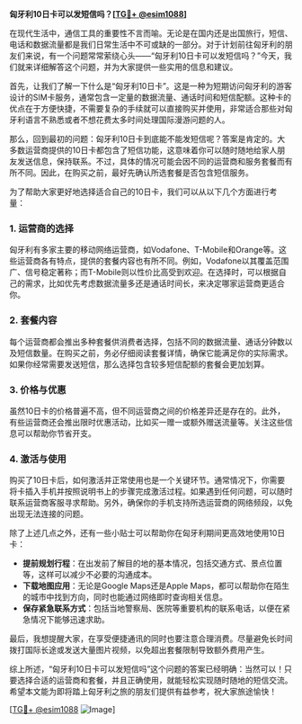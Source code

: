 **匈牙利10日卡可以发短信吗？[[TG💪+ @esim1088](https://t.me/s/esim1088)]**

在现代生活中，通信工具的重要性不言而喻。无论是在国内还是出国旅行，短信、电话和数据流量都是我们日常生活中不可或缺的一部分。对于计划前往匈牙利的朋友们来说，有一个问题常常萦绕心头——“匈牙利10日卡可以发短信吗？”今天，我们就来详细解答这个问题，并为大家提供一些实用的信息和建议。

首先，让我们了解一下什么是“匈牙利10日卡”。这是一种为短期访问匈牙利的游客设计的SIM卡服务，通常包含一定量的数据流量、通话时间和短信配额。这种卡的优点在于方便快捷，不需要复杂的手续就可以直接购买并使用，非常适合那些对匈牙利语言不熟悉或者不想花费太多时间处理国际漫游问题的人。

那么，回到最初的问题：匈牙利10日卡到底能不能发短信呢？答案是肯定的。大多数运营商提供的10日卡都包含了短信功能，这意味着你可以随时随地给家人朋友发送信息，保持联系。不过，具体的情况可能会因不同的运营商和服务套餐而有所不同。因此，在购买之前，最好先确认所选套餐是否包含短信服务。

为了帮助大家更好地选择适合自己的10日卡，我们可以从以下几个方面进行考量：

### 1. **运营商的选择**
匈牙利有多家主要的移动网络运营商，如Vodafone、T-Mobile和Orange等。这些运营商各有特点，提供的套餐内容也有所不同。例如，Vodafone以其覆盖范围广、信号稳定著称；而T-Mobile则以性价比高受到欢迎。在选择时，可以根据自己的需求，比如优先考虑数据流量多还是通话时间长，来决定哪家运营商更适合你。

### 2. **套餐内容**
每个运营商都会推出多种套餐供消费者选择，包括不同的数据流量、通话分钟数以及短信数量。在购买之前，务必仔细阅读套餐详情，确保它能满足你的实际需求。如果你经常需要发送短信，那么选择包含较多短信配额的套餐会更加划算。

### 3. **价格与优惠**
虽然10日卡的价格普遍不高，但不同运营商之间的价格差异还是存在的。此外，有些运营商还会推出限时优惠活动，比如买一赠一或额外赠送流量等。关注这些信息可以帮助你节省开支。

### 4. **激活与使用**
购买了10日卡后，如何激活并正常使用也是一个关键环节。通常情况下，你需要将卡插入手机并按照说明书上的步骤完成激活过程。如果遇到任何问题，可以随时联系运营商客服寻求帮助。另外，确保你的手机支持所选运营商的网络频段，以免出现无法连接的问题。

除了上述几点之外，还有一些小贴士可以帮助你在匈牙利期间更高效地使用10日卡：

- **提前规划行程**：在出发前了解目的地的基本情况，包括交通方式、景点位置等，这样可以减少不必要的沟通成本。
- **下载地图应用**：无论是Google Maps还是Apple Maps，都可以帮助你在陌生的城市中找到方向，同时也能通过网络即时查询相关信息。
- **保存紧急联系方式**：包括当地警察局、医院等重要机构的联系电话，以便在紧急情况下能够迅速求助。

最后，我想提醒大家，在享受便捷通讯的同时也要注意合理消费。尽量避免长时间拨打国际长途或发送大量图片视频，以免超出套餐限制导致额外费用产生。

综上所述，“匈牙利10日卡可以发短信吗”这个问题的答案已经明确：当然可以！只要选择合适的运营商和套餐，并且正确使用，就能轻松实现随时随地的短信交流。希望本文能为即将踏上匈牙利之旅的朋友们提供有益参考，祝大家旅途愉快！

[[TG💪+ @esim1088](https://t.me/s/esim1088) ![Image](https://i.postimg.cc/4NQfJmqS/Snipaste-2025-05-13-00-14-12.png)]